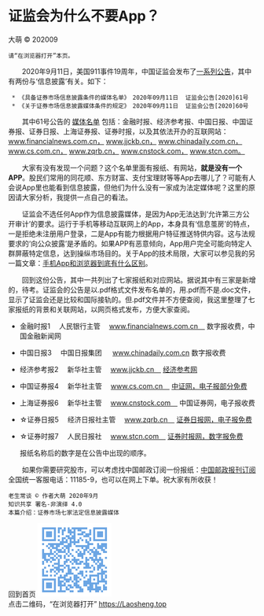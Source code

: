 证监会为什么不要App？
=======================
大萌 © 202009

	请“在浏览器打开”本页。

　　2020年9月11日，美国911事件19周年，中国证监会发布了[一系列公告](http://www.csrc.gov.cn/pub/zjhpublic/)，其中有两份与‘信息披露’有关。如下：

	 * 《具备证券市场信息披露条件的媒体名单》　2020年09月11日	证监会公告[2020]61号  
	 * 《关于证券市场信息披露媒体条件的规定》　2020年09月11日	证监会公告[2020]60号  

　　其中61号公告的 [媒体名单](http://www.csrc.gov.cn/pub/zjhpublic/zjh/202009/t20200911_383057.htm) 包括：金融时报、经济参考报、中国日报、中国证券报、证券日报、上海证券报、证券时报，以及其依法开办的互联网站：www.financialnews.com.cn， www.jjckb.cn， www.chinadaily.com.cn， www.cs.com.cn， www.zqrb.cn， www.cnstock.com， www.stcn.com。

　　大家有没有发现一个问题？这个名单里面有报纸、有网站，**就是没有一个APP**。股民们常用的同花顺、东方财富、支付宝理财等等App去哪儿了？可能有人会说App里也能看到信息披露，但他们为什么没有一家成为法定媒体呢？这里的原因请大家分析，我提供一点自己的看法。

　　证监会不选任何App作为信息披露媒体，是因为App无法达到‘允许第三方公开审计’的要求。运行于手机等移动互联网上的App，本身具有‘信息茧房’的特点，一是拒绝未注册用户登录，二是App有能力根据用户特征推送特供内容。这与法规要求的‘向公众披露’是矛盾的。如果APP有恶意倾向，App用户完全可能向特定人群屏蔽特定信息，达到操纵市场目的。关于App的技术局限，大家可以参见我的另一篇文章：[手机App和浏览器到底有什么区别](https://laosheng.top/changtan/App和浏览器的三个区别.txt.html)。

　　回到这份公告，其中一共列出了七家报纸和对应网站。据说其中有三家是新增的，待考。证监会的公告是以.pdf格式文件发布名单的，用.pdf而不是.doc文件，显示了证监会还是比较和国际接轨的。但.pdf文件并不方便查阅，我这里整理了七家报纸的背景和关联网站，以网页格式发布，方便大家查阅。

*  金融时报1　	人民银行主管　	www.financialnews.com.cn　	数字报收费，中国金融新闻网
*  中国日报3　	中国日报集团	　	www.chinadaily.com.cn		数字报收费
* 经济参考报2　	新华社主管　		www.jjckb.cn　	 	[经济参考网](http://dz.jjckb.cn/www/pages/webpage2009)
* 中国证券报4　	新华社主管　		www.cs.com.cn　		[中证网，电子报部分免费](http://epaper.cs.com.cn/dnis)
* 上海证券报6　	新华社主管　		www.cnstock.com　		中国证券网，电子报收费

* ☆证券日报5　	经济日报社主管　	www.zqrb.cn　		[证券日报网，电子报免费](http://epaper.zqrb.cn/)
* ☆证券时报7　	人民日报社　		www.stcn.com　		[证券时报网，数字报免费](http://epaper.stcn.com)

	报纸名称后的数字是在公告中出现的顺序。

　　如果你需要研究股市，可以考虑找中国邮政订阅一份报纸：[中国邮政报刊订阅](https://bk.11185.cn)全国统一客服电话：11185-9，也可以在网上下单。祝大家有所收获！

	老生常谈 © 作者大萌 2020年9月
	知识共享 署名-非演绎 4.0
	本篇介绍：证券市场七家法定信息披露媒体

回到首页
<a href=".." title="返回老生常谈首页"><img src="../indexQR-Blue.png" /></a>  
点击二维码，“在浏览器打开” https://Laosheng.top
